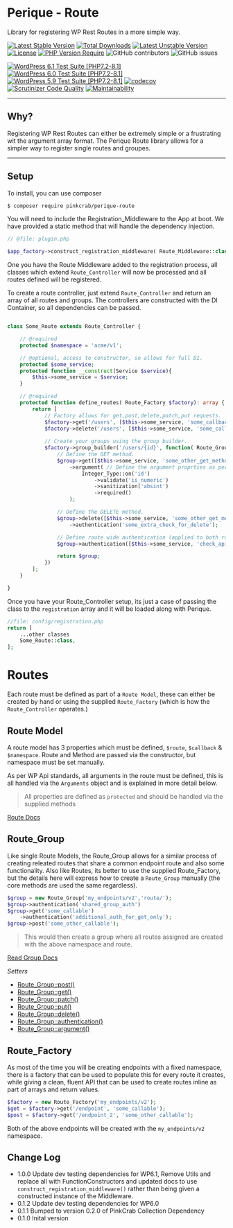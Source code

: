 # Perique - Route

Library for registering WP Rest Routes in a more simple way.

[![Latest Stable Version](http://poser.pugx.org/pinkcrab/perique-route/v)](https://packagist.org/packages/pinkcrab/perique-route) [![Total Downloads](http://poser.pugx.org/pinkcrab/perique-route/downloads)](https://packagist.org/packages/pinkcrab/perique-route) [![Latest Unstable Version](http://poser.pugx.org/pinkcrab/perique-route/v/unstable)](https://packagist.org/packages/pinkcrab/perique-route) [![License](http://poser.pugx.org/pinkcrab/perique-route/license)](https://packagist.org/packages/pinkcrab/perique-route) [![PHP Version Require](http://poser.pugx.org/pinkcrab/perique-route/require/php)](https://packagist.org/packages/pinkcrab/perique-route)
![GitHub contributors](https://img.shields.io/github/contributors/Pink-Crab/Perique-Route?label=Contributors)
![GitHub issues](https://img.shields.io/github/issues-raw/Pink-Crab/Perique-Route)

[![WordPress 6.1 Test Suite [PHP7.2-8.1]](https://github.com/Pink-Crab/Perique-Route/actions/workflows/WP_6_1.yaml/badge.svg)](https://github.com/Pink-Crab/Perique-Route/actions/workflows/WP_6_1.yaml)
[![WordPress 6.0 Test Suite [PHP7.2-8.1]](https://github.com/Pink-Crab/Perique-Route/actions/workflows/WP_6_0.yaml/badge.svg)](https://github.com/Pink-Crab/Perique-Route/actions/workflows/WP_6_0.yaml)
[![WordPress 5.9 Test Suite [PHP7.2-8.1]](https://github.com/Pink-Crab/Perique-Route/actions/workflows/WP_5_9.yaml/badge.svg)](https://github.com/Pink-Crab/Perique-Route/actions/workflows/WP_5_9.yaml)
[![codecov](https://codecov.io/gh/Pink-Crab/Perique-Route/branch/master/graph/badge.svg?token=4yEceIaSFP)](https://codecov.io/gh/Pink-Crab/Perique-Route)
[![Scrutinizer Code Quality](https://scrutinizer-ci.com/g/Pink-Crab/Perique-Route/badges/quality-score.png?b=master)](https://scrutinizer-ci.com/g/Pink-Crab/Perique-Route/?branch=master)
[![Maintainability](https://api.codeclimate.com/v1/badges/28597827c2a7905e11c7/maintainability)](https://codeclimate.com/github/Pink-Crab/Perique-Route/maintainability)


****

## Why? ##

Registering WP Rest Routes can either be extremely simple or a frustrating wit the argument array format. The Perique Route library allows for a simpler way to register single routes and groupes.

****

## Setup ##

To install, you can use composer
```bash
$ composer require pinkcrab/perique-route
```

You will need to include the Registration_Middleware to the App at boot. We have provided a static method that will handle the dependency injection.

```php
// @file: plugin.php

$app_factory->construct_registration_middleware( Route_Middleware::class );
```
One you have the Route Middleware added to the registration process, all classes which extend `Route_Controller` will now be processed and all routes defined will be registered.

To create a route controller, just extend `Route_Controller` and return an array of all routes and groups. The controllers are constructed with the DI Container, so all dependencies can be passed. 

```php

class Some_Route extends Route_Controller {

    // @required
    protected $namespace = 'acme/v1';

    // @optional, access to constructor, so allows for full DI.
    protected $some_service;
    protected function __construct(Service $service){
        $this->some_service = $service;
    }

    // @required
    protected function define_routes( Route_Factory $factory): array {
        return [
            // Factory allows for get,post,delete,patch,put requests.
            $factory->get('/users', [$this->some_service, 'some_callback_index' ]),
            $factory->delete('/users', [$this->some_service, 'some_callback_delete' ]),
            
            // Create your groups using the group builder.
            $factory->group_builder('/users/{id}', function( Route_Group $group) : Route_Group {
                // Define the GET method.
                $group->get([$this->some_service, 'some_other_get_method'])
                    ->argument( // Define the argument proprties as per WP API
                        Integer_Type::on('id')
                            ->validate('is_numeric')
                            ->sanitization('absint')
                            ->required()
                    );

                // Define the DELETE method.
                $group->delete([$this->some_service, 'some_other_get_method'])
                    ->authentication('some_extra_check_for_delete');

                // Define route wide authentication (applied to both routes).
                $group->authentication([$this->some_service, 'check_api_key_in_header']);

                return $group;
            })
        ];
    }

}
```

Once you have your Route_Controller setup, its just a case of passing the class to the `registration` array and it will be loaded along with Perique.

```php
//file: config/registration.php
return [
    ...other classes
    Some_Route::class,
];
```

# Routes

Each route must be defined as part of a `Route Model`, these can either be created by hand or using the supplied `Route_Factory` (which is how the `Route_Controller` operates.)

## Route Model

A route model has 3 properties which must be defined, `$route`, `$callback` & `$namespace`. Route and Method are passed via the constructor, but namespace must be set manually. 

As per WP Api standards, all arguments in the route must be defined, this is all handled via the `Arguments` object and is explained in more detail below.

> All properties are defined as `protected` and should be handled via the supplied methods

[Route Docs](docs/route.md)


## Route_Group

Like single Route Models, the Route_Group allows for a similar process of creating releated routes that share a common endpoint route and also some functionality. Also like Routes, its better to use the supplied Route_Factory, but the details here will express how to create a `Route_Group` manually (the core methods are used the same regardless).

```php
$group = new Route_Group('my_endpoints/v2','route/');
$group->authentication('shared_group_auth')
$group->get('some_callable')
    ->authentication('additional_auth_for_get_only');
$group->post('some_other_callable');
```
> This would then create a group where all routes assigned are created with the above namespace and route.

[Read Group Docs](docs/group.md)

*Setters*
* [Route_Group::post()](docs/group.md#post-http-method)
* [Route_Group::get()](docs/group.md#get-http-method)
* [Route_Group::patch()](docs/group.md#patch-http-method)
* [Route_Group::put()](docs/group.md#put-http-method)
* [Route_Group::delete()](docs/group.md#delete-http-method)
* [Route_Group::authentication()](docs/group.md#authentication)
* [Route_Group::argument()](docs/group.md#argument)

## Route_Factory

As most of the time you will be creating endpoints with a fixed namespace, there is a factory that can be used to populate this for every route it creates, while giving a clean, fluent API that can be used to create routes inline as part of arrays and return values.

```php
$factory = new Route_Factory('my_endpoints/v2');
$get = $factory->get('/endpoint', 'some_callable');
$post = $factory->get('/endpoint_2', 'some_other_callable');
```
Both of the above endpoints will be created with the `my_endpoints/v2` namespace.

## Change Log ##
* 1.0.0 Update dev testing dependencies for WP6.1, Remove Utils and replace all with FunctionConstructors and updated docs to use `construct_registration_middleware()` rather than being given a constructed instance of the Middleware.
* 0.1.2 Update dev testing dependencies for WP6.0
* 0.1.1 Bumped to version 0.2.0 of PinkCrab Collection Dependency
* 0.1.0 Inital version

